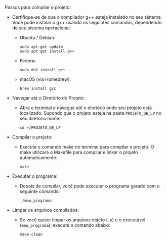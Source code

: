 Passos para compilar o projeto:
- Certifique-se de que o compilador g++ esteja instalado no seu sistema. Você pode instalar o g++ usando os seguintes comandos, dependendo do seu sistema operacional:

  * Ubuntu / Debian:

        sudo apt-get update
        sudo apt-get install g++

  * Fedora:

        sudo dnf install g++

  * macOS (via Homebrew):
 
        brew install gcc

- Navegar até o Diretório do Projeto:

  * Abra o terminal e navegue até o diretório onde seu projeto está localizado. Supondo que o projeto esteja na pasta `PROJETO_DE_LP` no seu diretório home:

        cd ~/PROJETO_DE_LP

- Compilar o projeto:

  * Execute o comando make no terminal para compilar o projeto. O make utilizará o Makefile para compilar e linkar o projeto automaticamente:

        make

- Executar o programa:

  * Depois de compilar, você pode executar o programa gerado com o seguinte comando:

        ./meu_programa

- Limpar os arquivos compilados:

  * Se você quiser limpar os arquivos objeto (`.o`) e o executável (`meu_programa`), execute o comando abaixo:
 
        make clean

